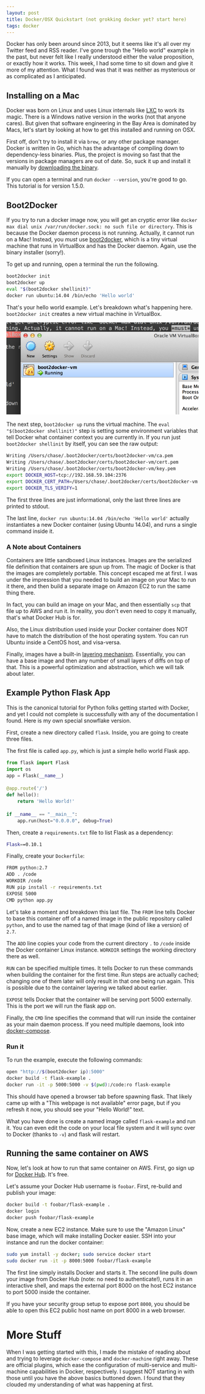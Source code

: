 ```yaml
---
layout: post
title: Docker/OSX Quickstart (not grokking docker yet? start here)
tags: docker
---
```


Docker has only been around since 2013, but it seems like it's all over my Twitter feed and RSS reader. I've gone trough the "Hello world" example in the past, but never felt like I really understood either the value proposition, or exactly how it works. This week, I had some time to sit down and give it more of my attention. What I found was that it was neither as mysterious or as complicated as I anticipated.

## Installing on a Mac

Docker was born on Linux and uses Linux internals like [LXC](https://linuxcontainers.org/) to work its magic. There is a Windows native version in the works (not that anyone cares). But given that software engineering in the Bay Area is dominated by Macs, let's start by looking at how to get this installed and running on OSX.

First off, don't try to install it via `brew`, or any other package manager. Docker is written in Go, which has the advantage of compiling down to dependency-less binaries. Plus, the project is moving so fast that the versions in package managers are out of date. So, suck it up and install it manually by [downloading the binary](https://github.com/boot2docker/osx-installer/releases/tag/v1.5.0).

If you can open a terminal and run `docker --version`, you're good to go. This tutorial is for version 1.5.0.

## Boot2Docker

If you try to run a docker image now, you will get an cryptic error like `docker max dial unix /var/run/docker.sock: no such file or directory`. This is because the Docker daemon process is not running. Actually, it cannot run on a Mac! Instead, you *must* use [boot2docker](http://boot2docker.io/), which is a tiny virtual machine that runs in VirtualBox and has the Docker daemon. Again, use the binary installer (sorry!).

To get up and running, open a terminal the run the following.

```bash
boot2docker init
boot2docker up
eval "$(boot2docker shellinit)"
docker run ubuntu:14.04 /bin/echo 'Hello world'
```

That's your hello world example. Let's breakdown what's happening here. `boot2docker init` creates a new virtual machine in VirtualBox.

![boot2docker](/images/boot2docker.png)

The next step, `boot2docker up` runs the virtual machine. The `eval "$(boot2docker shellinit)"` step is setting some environment variables that tell Docker what container context you are currently in. If you run just `boot2docker shellinit` by itself, you can see the raw output:

```bash
Writing /Users/chase/.boot2docker/certs/boot2docker-vm/ca.pem
Writing /Users/chase/.boot2docker/certs/boot2docker-vm/cert.pem
Writing /Users/chase/.boot2docker/certs/boot2docker-vm/key.pem
export DOCKER_HOST=tcp://192.168.59.104:2376
export DOCKER_CERT_PATH=/Users/chase/.boot2docker/certs/boot2docker-vm
export DOCKER_TLS_VERIFY=1
```

The first three lines are just informational, only the last three lines are printed to stdout.

The last line, `docker run ubuntu:14.04 /bin/echo 'Hello world'` actually instantiates a new Docker container (using Ubuntu 14.04), and runs a single command inside it.

### A Note about Containers

Containers are little sandboxed Linux instances. Images are the serialized file definition that containers are spun up from. The magic of Docker is that the images are completely portable. This concept escaped me at first. I was under the impression that you needed to build an image on your Mac to run it there, and then build a separate image on Amazon EC2 to run the same thing there.

In fact, you can build an image on your Mac, and then essentially `scp` that file up to AWS and run it. In reality, you don't even need to copy it manually, that's what Docker Hub is for.

Also, the Linux distribution used inside your Docker container does NOT have to match the distribution of the host operating system. You can run Ubuntu inside a CentOS host, and visa-versa.

Finally, images have a built-in [layering mechanism](https://docs.docker.com/terms/layer/). Essentially, you can have a base image and then any number of small layers of diffs on top of that. This is a powerful optimization and abstraction, which we will talk about later.

## Example Python Flask App

This is the canonical tutorial for Python folks getting started with Docker, and yet I could not complete is successfully with any of the documentation I found. Here is my own special snowflake version.

First, create a new directory called `flask`. Inside, you are going to create three files.

The first file is called `app.py`, which is just a simple hello world Flask app.

```python
from flask import Flask
import os
app = Flask(__name__)

@app.route('/')
def hello():
    return 'Hello World!'

if __name__ == "__main__":
    app.run(host="0.0.0.0", debug=True)
```

Then, create a `requirements.txt` file to list Flask as a dependency:

```bash
Flask==0.10.1
```

Finally, create your `Dockerfile`:

```bash
FROM python:2.7
ADD . /code
WORKDIR /code
RUN pip install -r requirements.txt
EXPOSE 5000
CMD python app.py
```

Let's take a moment and breakdown this last file. The `FROM` line tells Docker to base this container off of a named image in the public repository called `python`, and to use the named tag of that image (kind of like a version) of `2.7`.

The `ADD` line copies your code from the current directory `.` to `/code` inside the Docker container Linux instance. `WORKDIR` settings the working directory there as well.

`RUN` can be specified multiple times. It tells Docker to run these commands when building the container for the first time. Run steps are actually cached; changing one of them later will only result in that one being run again. This is possible due to the container layering we talked about earlier.

`EXPOSE` tells Docker that the container will be serving port 5000 externally. This is the port we will run the flask app on.

Finally, the `CMD` line specifies the command that will run inside the container as your main daemon process. If you need multiple daemons, look into [docker-compose](https://docs.docker.com/compose/).

### Run it

To run the example, execute the following commands:

```bash
open "http://$(boot2docker ip):5000"
docker build -t flask-example .
docker run -it -p 5000:5000 -v $(pwd):/code:ro flask-example
```

This should have opened a browser tab before spawning flask. That likely came up with a "This webpage is not available" error page, but if you refresh it now, you should see your "Hello World!" text.

What you have done is create a named image called `flask-example` and run it. You can even edit the code on your local file system and it will sync over to Docker (thanks to `-v`) and flask will restart.

## Running the same container on AWS

Now, let's look at how to run that same container on AWS. First, go sign up for [Docker Hub](https://hub.docker.com/). It's free.

Let's assume your Docker Hub username is `foobar`. First, re-build and publish your image:

```bash
docker build -t foobar/flask-example .
docker login
docker push foobar/flask-example
```

Now, create a new EC2 instance. Make sure to use the "Amazon Linux" base image, which will make installing Docker easier. SSH into your instance and run the docker container:

```bash
sudo yum install -y docker; sudo service docker start
sudo docker run -it -p 8000:5000 foobar/flask-example
```

The first line simply installs Docker and starts it. The second line pulls down your image from Docker Hub (note: no need to authenticate!), runs it in an interactive shell, and maps the external port 8000 on the host EC2 instance to port 5000 inside the container.

If you have your security group setup to expose port `8000`, you should be able to open this EC2 public host name on port 8000 in a web browser.

# More Stuff

When I was getting started with this, I made the mistake of reading about and trying to leverage `docker-compose` and `docker-machine` right away. These are official plugins, which ease the configuration of multi-service and multi-machine capabilities in Docker, respectively. I suggest NOT starting in with those until you have the above basics buttoned down. I found that they clouded my understanding of what was happening at first.
